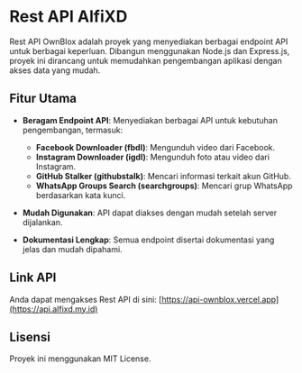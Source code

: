 # Rest API AlfiXD

Rest API OwnBlox adalah proyek yang menyediakan berbagai endpoint API untuk berbagai keperluan. Dibangun menggunakan Node.js dan Express.js, proyek ini dirancang untuk memudahkan pengembangan aplikasi dengan akses data yang mudah.

## Fitur Utama
- **Beragam Endpoint API**: Menyediakan berbagai API untuk kebutuhan pengembangan, termasuk:
  - **Facebook Downloader (fbdl)**: Mengunduh video dari Facebook.
  - **Instagram Downloader (igdl)**: Mengunduh foto atau video dari Instagram.
  - **GitHub Stalker (githubstalk)**: Mencari informasi terkait akun GitHub.
  - **WhatsApp Groups Search (searchgroups)**: Mencari grup WhatsApp berdasarkan kata kunci.

- **Mudah Digunakan**: API dapat diakses dengan mudah setelah server dijalankan.
- **Dokumentasi Lengkap**: Semua endpoint disertai dokumentasi yang jelas dan mudah dipahami.

## Link API
Anda dapat mengakses Rest API di sini: [https://api-ownblox.vercel.app](https://api.alfixd.my.id)

## Lisensi
Proyek ini menggunakan MIT License.
